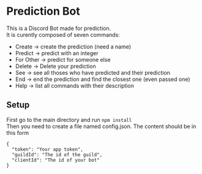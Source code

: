 # Prediction Bot
This is a Discord Bot made for prediction.<br>
It is curently composed of seven commands:<br>
  - Create -> create the prediction (need a name)
  - Predict -> predict with an integer
  - For Other -> predict for someone else
  - Delete -> Delete your prediction
  - See -> see all thoses who have predicted and their prediction
  - End -> end the prediction and find the closest one (even passed one)
  - Help -> list all commands with their description
  
## Setup
First go to the main directory and run `npm install`<br>
Then you need to create a file named config.json.
The content should be in this form
```
{
  "token": "Your app token",
  "guildId": "The id of the guild",
  "clientId": "The id of your bot"
}
```
